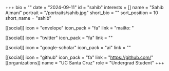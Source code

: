 +++
bio = "" 
date = "2024-09-11" 
id = "sahib" 
interests = [] 
name = "Sahib Ajmani" 
portrait = "/portraits/sahib.jpg" 
short_bio = "" 
sort_position = 10
 short_name = "sahib" 

[[social]] 
    icon = "envelope" 
    icon_pack = "fa" 
    link = "mailto: "

 [[social]] 
    icon = "twitter" 
    icon_pack = "fa" 
    link = "" 

[[social]] 
    icon = "google-scholar" 
    icon_pack = "ai" 
    link = "" 

[[social]] 
    icon = "github" 
    icon_pack = "fa" 
    link = "https://github.com/" 
[[organizations]] 
     name = "UC Santa Cruz" 
      role = "Undergrad Student" 
+++